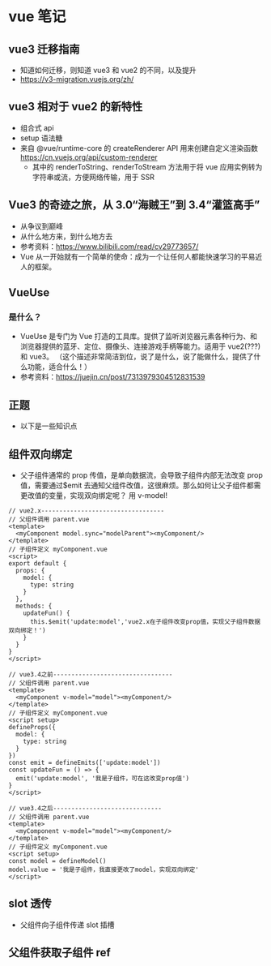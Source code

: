 # vue 笔记 <Badge type="warning" text="doing" />

## vue3 迁移指南

- 知道如何迁移，则知道 vue3 和 vue2 的不同，以及提升
- https://v3-migration.vuejs.org/zh/

## vue3 相对于 vue2 的新特性

- 组合式 api
- setup 语法糖
- 来自 @vue/runtime-core 的 createRenderer API 用来创建自定义渲染函数 https://cn.vuejs.org/api/custom-renderer
  - 其中的 renderToString、renderToStream 方法用于将 vue 应用实例转为字符串或流，方便网络传输，用于 SSR

## Vue3 的奇迹之旅，从 3.0“海贼王”到 3.4“灌篮高手”

- 从争议到巅峰
- 从什么地方来，到什么地方去
- 参考资料：https://www.bilibili.com/read/cv29773657/
- Vue 从一开始就有一个简单的使命：成为一个让任何人都能快速学习的平易近人的框架。

## VueUse

### 是什么？

- VueUse 是专门为 Vue 打造的工具库。提供了监听浏览器元素各种行为、和浏览器提供的蓝牙、定位、摄像头、连接游戏手柄等能力。适用于 vue2(???)和 vue3。
  （这个描述非常简洁到位，说了是什么，说了能做什么，提供了什么功能，适合什么！）
- 参考资料：https://juejin.cn/post/7313979304512831539

## 正题

- 以下是一些知识点

## 组件双向绑定

- 父子组件通常的 prop 传值，是单向数据流，会导致子组件内部无法改变 prop 值，需要通过$emit 去通知父组件改值，这很麻烦。那么如何让父子组件都需更改值的变量，实现双向绑定呢？
  用 v-model!

```vue
// vue2.x----------------------------------
// 父组件调用 parent.vue
<template>
  <myComponent model.sync="modelParent"><myComponent/>
</template>
// 子组件定义 myComponent.vue
<script>
export default {
  props: {
    model: {
      type: string
    }
  },
  methods: {
    updateFun() {
      this.$emit('update:model','vue2.x在子组件改变prop值，实现父子组件数据双向绑定！')
    }
  }
}
</script>

// vue3.4之前---------------------------------
// 父组件调用 parent.vue
<template>
  <myComponent v-model="model"><myComponent/>
</template>
// 子组件定义 myComponent.vue
<script setup>
defineProps({
  model: {
    type: string
  }
})
const emit = defineEmits(['update:model'])
const updateFun = () => {
  emit('update:model', '我是子组件，可在这改变prop值')
}
</script>

// vue3.4之后------------------------------
// 父组件调用 parent.vue
<template>
  <myComponent v-model="model"><myComponent/>
</template>
// 子组件定义 myComponent.vue
<script setup>
const model = defineModel()
model.value = '我是子组件，我直接更改了model，实现双向绑定'
</script>

```

## slot 透传

- 父组件向子组件传递 slot 插槽

## 父组件获取子组件 ref
